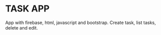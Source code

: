 # TASK APP

App with firebase, html, javascript and bootstrap.
Create task, list tasks, delete and edit.
